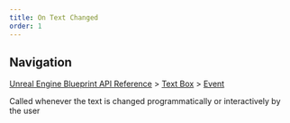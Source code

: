 ```yaml
---
title: On Text Changed
order: 1
---
```

## Navigation

[Unreal Engine Blueprint API Reference](https://dev.epicgames.com/documentation/en-us/unreal-engine/BlueprintAPI) > [Text Box](https://dev.epicgames.com/documentation/en-us/unreal-engine/BlueprintAPI/TextBox) > [Event](https://dev.epicgames.com/documentation/en-us/unreal-engine/BlueprintAPI/TextBox/Event)

Called whenever the text is changed programmatically or interactively by the user
